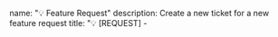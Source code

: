 name: "💡 Feature Request"
description: Create a new ticket for a new feature request
title: "💡 [REQUEST] - <title>"
labels: [
"question"
]

body:

-   type: textarea
    id: summary
    attributes:
    label: "Summary"
    description: Provide a brief explanation of the feature
    placeholder: Describe in a few lines your feature request
    validations:
    required: true
-   type: textarea
    id: basic_example
    attributes:
    label: "Basic Example"
    description: Indicate here some basic examples of your feature.
    placeholder: A few specific words about your feature request.
    validations:
    required: true
-   type: textarea
    id: unresolved_question
    attributes:
    label: "Unresolved questions"
    description: What questions still remain unresolved ?
    placeholder: Identify any unresolved issues.
    validations:
    required: false
-   type: textarea
    id: description-why
    attributes:
    label: What and why?
    description: "What is it and why do you want/need/have it?"
    placeholder: "eg. I have a lot of stairs so a jetpack would save my legs"
